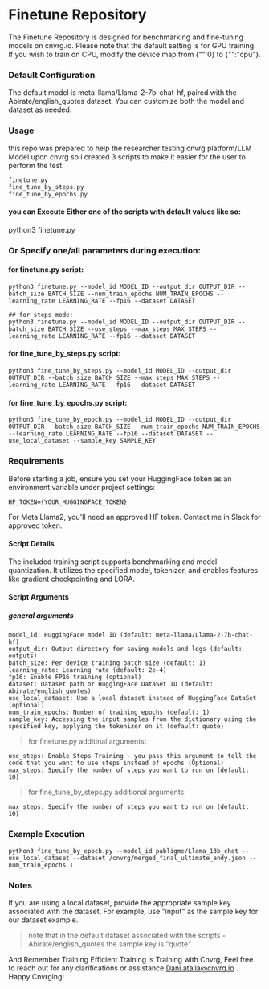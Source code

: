 # Finetune Repository
The Finetune Repository is designed for benchmarking and fine-tuning models on cnvrg.io. Please note that the default setting is for GPU training. If you wish to train on CPU, modify the device map from {"":0} to {"":"cpu"}.

### Default Configuration
The default model is meta-llama/Llama-2-7b-chat-hf, paired with the Abirate/english_quotes dataset. You can customize both the model and dataset as needed.

### Usage
this repo was prepared to help the researcher testing cnvrg platform/LLM Model upon cnvrg so i created 3 scripts to make it easier for the user to perform the test.
````
finetune.py
fine_tune_by_steps.py
fine_tune_by_epochs.py
````
#### you can Execute Either one of the scripts with default values like so:
python3 finetune.py

### Or Specify one/all parameters during execution:

#### for finetune.py script:
````
python3 finetune.py --model_id MODEL_ID --output_dir OUTPUT_DIR --batch_size BATCH_SIZE --num_train_epochs NUM_TRAIN_EPOCHS --learning_rate LEARNING_RATE --fp16 --dataset DATASET

## for steps mode:
python3 finetune.py --model_id MODEL_ID --output_dir OUTPUT_DIR --batch_size BATCH_SIZE --use_steps --max_steps MAX_STEPS --learning_rate LEARNING_RATE --fp16 --dataset DATASET
````

#### for fine_tune_by_steps.py script:
````
python3 fine_tune_by_steps.py --model_id MODEL_ID --output_dir OUTPUT_DIR --batch_size BATCH_SIZE --max_steps MAX_STEPS --learning_rate LEARNING_RATE --fp16 --dataset DATASET
````
#### for fine_tune_by_epochs.py script:

````
python3 fine_tune_by_epoch.py --model_id MODEL_ID --output_dir OUTPUT_DIR --batch_size BATCH_SIZE --num_train_epochs NUM_TRAIN_EPOCHS --learning_rate LEARNING_RATE --fp16 --dataset DATASET --use_local_dataset --sample_key SAMPLE_KEY
````

### Requirements
Before starting a job, ensure you set your HuggingFace token as an environment variable under project settings:

``HF_TOKEN={YOUR_HUGGINGFACE_TOKEN}``

For Meta Llama2, you'll need an approved HF token. Contact me in Slack for approved token.

#### Script Details
The included training script supports benchmarking and model quantization. It utilizes the specified model, tokenizer, and enables features like gradient checkpointing and LORA.

#### Script Arguments

##### general arguments
````
model_id: HuggingFace model ID (default: meta-llama/Llama-2-7b-chat-hf)
output_dir: Output directory for saving models and logs (default: outputs)
batch_size: Per device training batch size (default: 1)
learning_rate: Learning rate (default: 2e-4)
fp16: Enable FP16 training (optional)
dataset: Dataset path or HuggingFace DataSet ID (default: Abirate/english_quotes)
use_local_dataset: Use a local dataset instead of HuggingFace DataSet (optional)
num_train_epochs: Number of training epochs (default: 1)
sample_key: Accessing the input samples from the dictionary using the specified key, applying the tokenizer on it (default: quote)
````

> for finetune.py additinal arguments:
````
use_steps: Enable Steps Training - you pass this argument to tell the code that you want to use steps instead of epochs (Optional)
max_steps: Specify the number of steps you want to run on (default: 10)
````

> for fine_tune_by_steps.py additional arguments:
````
max_steps: Specify the number of steps you want to run on (default: 10)
````

### Example Execution
````
python3 fine_tune_by_epoch.py --model_id pabligme/Llama_13b_chat --use_local_dataset --dataset /cnvrg/merged_final_ultimate_andy.json --num_train_epochs 1
````
### Notes
If you are using a local dataset, provide the appropriate sample key associated with the dataset. For example, use "input" as the sample key for our dataset example.
> note that in the default dataset associated with the scripts - Abirate/english_quotes the sample key is "quote"

And Remember Training Efficient Training is Training with Cnvrg, Feel free to reach out for any clarifications or assistance Dani.atalla@cnvrg.io . Happy Cnvrging!

